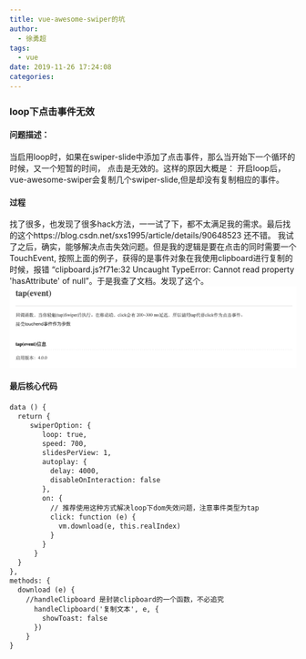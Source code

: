 ```yaml
---
title: vue-awesome-swiper的坑
author:
  - 徐勇超
tags:
  - vue
date: 2019-11-26 17:24:08
categories:
---
```


### loop下点击事件无效
#### 问题描述： 
  当启用loop时，如果在swiper-slide中添加了点击事件，那么当开始下一个循环的时候，又一个短暂的时间， 点击是无效的。这样的原因大概是： 开启loop后，vue-awesome-swiper会复制几个swiper-slide,但是却没有复制相应的事件。
#### 过程
  找了很多，也发现了很多hack方法，一一试了下，都不太满足我的需求。最后找的这个https://blog.csdn.net/sxs1995/article/details/90648523 还不错。
我试了之后，确实，能够解决点击失效问题。但是我的逻辑是要在点击的同时需要一个TouchEvent, 按照上面的例子，获得的是事件对象在我使用clipboard进行复制的时候，报错 “clipboard.js?f71e:32 Uncaught TypeError: Cannot read property 'hasAttribute' of null”。于是我查了文档。发现了这个。
![[lifecycle](https://www.swiper.com.cn/api/event/226.html)](vue-awesome-swiper的坑/QQ20191126-173814@2x.png)

#### 最后核心代码
```
data () {
  return {
     swiperOption: {
        loop: true,
        speed: 700,
        slidesPerView: 1,
        autoplay: {
          delay: 4000,
          disableOnInteraction: false
        },
        on: {
          // 推荐使用这种方式解决loop下dom失效问题，注意事件类型为tap
          click: function (e) {
            vm.download(e, this.realIndex)
          }
        }
      }
  }
},
methods: {
  download (e) {
    //handleClipboard 是封装clipboard的一个函数，不必追究
      handleClipboard('复制文本', e, {
        showToast: false
      })
    }
}
```